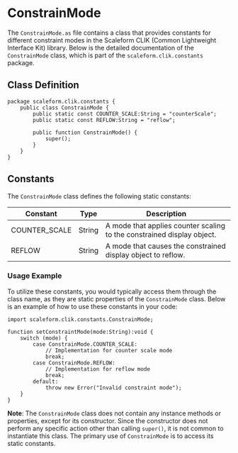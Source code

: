 # ConstrainMode
The `ConstrainMode.as` file contains a class that provides constants for different constraint modes in the Scaleform CLIK (Common Lightweight Interface Kit) library.
Below is the detailed documentation of the `ConstrainMode` class, which is part of the `scaleform.clik.constants` package.

## Class Definition

```as3
package scaleform.clik.constants {
    public class ConstrainMode {
        public static const COUNTER_SCALE:String = "counterScale";
        public static const REFLOW:String = "reflow";

        public function ConstrainMode() {
            super();
        }
    }
}
```

## Constants

The `ConstrainMode` class defines the following static constants:

| Constant         | Type    | Description                                                            |
|------------------|---------|------------------------------------------------------------------------|
| COUNTER_SCALE    | String  | A mode that applies counter scaling to the constrained display object. |
| REFLOW           | String  | A mode that causes the constrained display object to reflow.           |

### Usage Example

To utilize these constants, you would typically access them through the class name, as they are static properties of the `ConstrainMode` class.
Below is an example of how to use these constants in your code:

```as3
import scaleform.clik.constants.ConstrainMode;

function setConstraintMode(mode:String):void {
    switch (mode) {
        case ConstrainMode.COUNTER_SCALE:
            // Implementation for counter scale mode
            break;
        case ConstrainMode.REFLOW:
            // Implementation for reflow mode
            break;
        default:
            throw new Error("Invalid constraint mode");
    }
}
```

**Note**: The `ConstrainMode` class does not contain any instance methods or properties, except for its constructor.
Since the constructor does not perform any specific action other than calling `super()`, it is not common to instantiate this class.
The primary use of `ConstrainMode` is to access its static constants.
